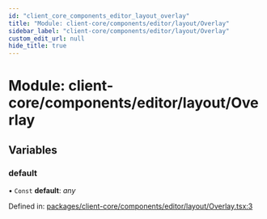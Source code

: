 ```yaml
---
id: "client_core_components_editor_layout_overlay"
title: "Module: client-core/components/editor/layout/Overlay"
sidebar_label: "client-core/components/editor/layout/Overlay"
custom_edit_url: null
hide_title: true
---
```


# Module: client-core/components/editor/layout/Overlay

## Variables

### default

• `Const` **default**: *any*

Defined in: [packages/client-core/components/editor/layout/Overlay.tsx:3](https://github.com/xr3ngine/xr3ngine/blob/5c3dcaef1/packages/client-core/components/editor/layout/Overlay.tsx#L3)
